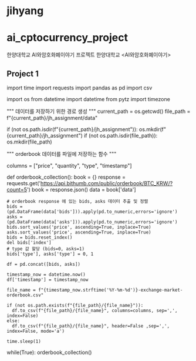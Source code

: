 # jihyang
# ai_cptocurrency_project
한양대학교 AI와암호화폐이야기 프로젝트
한양대학교 <AI와암호화폐이야기>

## Project 1

import time
import requests
import pandas as pd
import csv

import os
from datetime import datetime
from pytz import timezone

"""
  데이터를 저장하기 위한 경로 생성
"""
current_path = os.getcwd()
file_path = f"{current_path}/jh_assignment/data"

if (not os.path.isdir(f"{current_path}/jh_assignment")):
    os.mkdir(f"{current_path}/jh_assignment")
if (not os.path.isdir(file_path)):
    os.mkdir(file_path)

"""
  orderbook 데이터를 파일에 저장하는 함수
"""

columns = ["price", "quantity", "type", "timestamp"]

def orderbook_collection():
    book = {}
    response = requests.get('https://api.bithumb.com/public/orderbook/BTC_KRW/?count=5')
    book = response.json()
    data = book['data']

    # orderbook response 에 있는 bids, asks 데이터 추출 및 정렬
    bids = (pd.DataFrame(data['bids'])).apply(pd.to_numeric,errors='ignore')
    asks = (pd.DataFrame(data['asks'])).apply(pd.to_numeric,errors='ignore')
    bids.sort_values('price', ascending=True, inplace=True)
    asks.sort_values('price', ascending=True, inplace=True)
    bids = bids.reset_index()
    del bids['index']
    # type 값 할당 (bids=0, asks=1)
    bids['type'], asks['type'] = 0, 1

    df = pd.concat([bids, asks])

    timestamp_now = datetime.now()
    df['timestamp'] = timestamp_now

    file_name = f"{timestamp_now.strftime('%Y-%m-%d')}-exchange-market-orderbook.csv"

    if (not os.path.exists(f"{file_path}/{file_name}")):
      df.to_csv(f"{file_path}/{file_name}", columns=columns, sep=',', index=False)
    else:
      df.to_csv(f"{file_path}/{file_name}", header=False ,sep=',', index=False, mode='a')

    time.sleep(1)

while(True):
    orderbook_collection()

